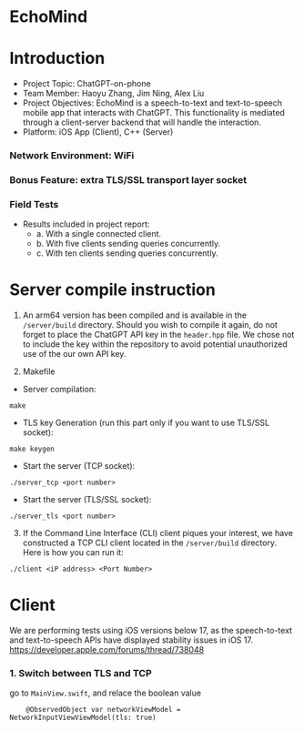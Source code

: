 # EchoMind
# Introduction
- Project Topic: ChatGPT-on-phone
- Team Member: Haoyu Zhang, Jim Ning, Alex Liu
- Project Objectives: 
	EchoMind is a speech-to-text and text-to-speech mobile app that interacts with ChatGPT. This functionality is mediated through a client-server backend that will handle the interaction.
- Platform: iOS App (Client), C++ (Server)
### Network Environment: WiFi
### Bonus Feature: extra TLS/SSL transport layer socket
### Field Tests
- Results included in project report:
    - a.	With a single connected client.
    - b.	With five clients sending queries concurrently.
    - c.	With ten clients sending queries concurrently.
# Server compile instruction
1. An arm64 version has been compiled and is available in the `/server/build` directory. Should you wish to compile it again, do not forget to place the ChatGPT API key in the `header.hpp` file. We chose not to include the key within the repository to avoid potential unauthorized use of the our own API key.

2. Makefile
- Server compilation:
```
make
```
- TLS key Generation (run this part only if you want to use TLS/SSL socket):
```
make keygen
```

- Start the server (TCP socket):
```
./server_tcp <port number>
```

- Start the server (TLS/SSL socket):
```
./server_tls <port number>
```
3. If the Command Line Interface (CLI) client piques your interest, we have constructed a TCP CLI client located in the `/server/build` directory. Here is how you can run it:
```
./client <iP address> <Port Number>
``` 
# Client

We are performing tests using iOS versions below 17, as the speech-to-text and text-to-speech APIs have displayed stability issues in iOS 17.
https://developer.apple.com/forums/thread/738048
### 1. Switch between TLS and TCP
go to `MainView.swift`, and relace the boolean value
```
    @ObservedObject var networkViewModel = NetworkInputViewViewModel(tls: true)
```
### 
